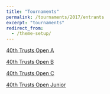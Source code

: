 ```yaml
---
title: "Tournaments"
permalink: /tournaments/2017/entrants
excerpt: "tournaments"
redirect_from:
  - /theme-setup/
---
```


<a href="{{site.baseurl}}/assets/vega/TrustsOpen/2017/40TrustsOpenA/www40TrustsOpenA/index.html" target="_blank">40th Trusts Open A</a>

<a href="{{site.baseurl}}/assets/vega/TrustsOpen/2017/40TrustsOpenB/www40TrustsOpenB/index.html" target="_blank">40th Trusts Open B</a>

<a href="{{site.baseurl}}/assets/vega/TrustsOpen/2017/40TrustsOpenC/www40TrustsOpenC/index.html" target="_blank">40th Trusts Open C</a>

<a href="{{site.baseurl}}/assets/vega/TrustsOpen/2017/40TrustsOpenJ/www40TrustsOpenJ/index.html" target="_blank">40th Trusts Open Junior</a>

